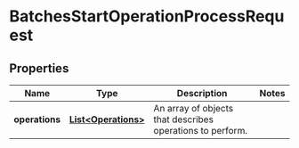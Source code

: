 

# BatchesStartOperationProcessRequest


## Properties

| Name | Type | Description | Notes |
|------------ | ------------- | ------------- | -------------|
|**operations** | [**List&lt;Operations&gt;**](Operations.md) | An array of objects that describes operations to perform. |  |



